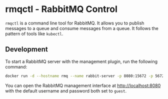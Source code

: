 # rmqctl - RabbitMQ Control

`rmqctl` is a command line tool for RabbitMQ.
It allows you to publish messages to a queue and consume messages from a queue.
It follows the pattern of tools like `kubectl`.

## Development

To start a RabbitMQ server with the management plugin, run the following command:

```bash
docker run -d --hostname rmq --name rabbit-server -p 8080:15672 -p 5672:5672 rabbitmq:4-management
```

You can open the RabbitMQ management interface at [http://localhost:8080](http://localhost:8080) with the default username and password both set to `guest`.
